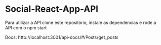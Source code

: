 # Social-React-App-API

Para utilizar a API clone este repositório, instale as dependencias e rode a API com o npm start

Docs: http://localhost:3001/api-docs/#/Posts/get_posts
